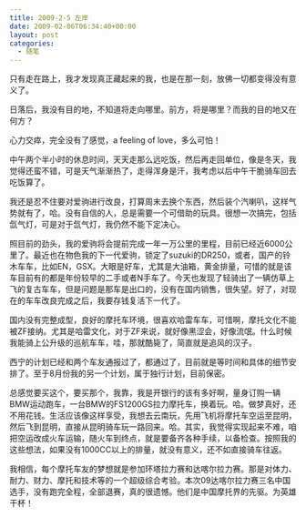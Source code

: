```yaml
---
title: 2009-2-5 左岸
date: 2009-02-06T06:34:40+00:00
layout: post
categories:
  - 随笔
---
```


只有走在路上，我才发现真正藏起来的我，也是在那一刻，放佛一切都变得没有意义了。

日落后，我没有目的地，不知道将走向哪里。前方，将是哪里？而我的目的地又在何方？

心力交瘁，完全没有了感觉，a feeling of love，多么可怕！

中午两个半小时的休息时间，天天走那么远吃饭，然后再走回单位，像是冬天，我觉得还蛮不错，可是天气渐渐热了，走得浑身是汗，我考虑以后中午干脆骑车回去吃饭算了。

我还是忍不住要对爱驹进行改良，打算周末去换个东西，然后装个汽喇叭，这样气势就有了，哈。没有自信的人，总是需要一个可借助的玩具。很想一次搞完，包括氙气灯，可是对于氙气灯，我仍然不能下定决心。

照目前的劲头，我的爱驹将会提前完成一年一万公里的里程，目前已经近6000公里了。最近也在物色我的下一代爱驹，锁定了suzuki的DR250，或者，国产的铃木车车，比如EN，GSX。大眼是好车，尤其是大油箱，黄金排量，可惜的就是该车目前有的都是年份较早的二手或者N手车了。今天也发现了轻骑出了一辆仿草上飞的复古车车，但是问题是那车是出口的，没有在国内销售，很失望。好了，对现在的车车改良完成之后，我要存钱复活下一代了。
<!--more-->
国内没有完整成型，良好的摩托车环境，很喜欢哈雷车车，可惜啊，摩托文化不能被ZF接纳。尤其是哈雷文化，对于ZF来说，就好像黑涩会，好像流氓。什么时候我能骑上公升级的巡航车车，哇，那就酷毙了，简直就是追风的汉子。

西宁的计划已经和两个车友通报过了，都通过了，目前就是等时间和具体的细节安排了。至于8月份我的另一个计划，属于独行计划，目前保密。

总感觉要买这个，要买那个，我靠，我是开银行的该有多好啊，量身订购一辆BMW运动跑车，一台BMW的FS1200GS拉力摩托车，换着玩。哈。做梦真好，还不用花钱。生活应该像这样享受，我想去云南玩，先用飞机将摩托车空运至昆明，然后飞到昆明，直接从昆明骑车玩一路回来。哈。其实，我觉得实现起来不难，咱把空运改成火车运输，随火车到终点，就是要备齐各种手续，以备检查。按照我的这些想法，如果没有1000CC以上的排量，就没有意义，还不如直接骑车往返。

我相信，每个摩托车友的梦想就是参加环塔拉力赛和达喀尔拉力赛。那是对体力、耐力、财力、摩托和技术等的一个超级综合考验。本次09达喀尔拉力赛三名中国选手，没有跑完全程，全部退赛，真的很遗憾。他们是中国摩托界的先驱。为英雄干杯！